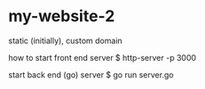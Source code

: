 # my-website-2
static (initially), custom domain

how to start front end server
$ http-server -p 3000

start back end (go) server
$ go run server.go


